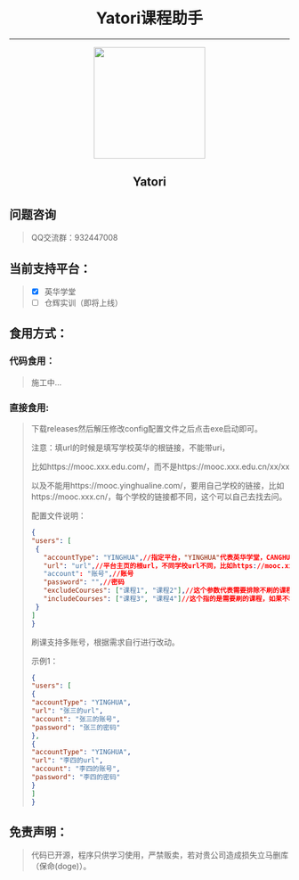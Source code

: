 <div align="center"><h1>Yatori课程助手</h1></div>

---

<div align="center"><img width="200" src="https://q1.qlogo.cn/g?b=qq&nk=2084069833&s=640"></img></div>

<div align="center"><h2>Yatori</h2></div>

## 问题咨询

> QQ交流群：932447008

## 当前支持平台：

> - [x] 英华学堂
> - [ ] 仓辉实训（即将上线）

## 食用方式：

### 代码食用：

> 施工中...

### 直接食用:

> 下载releases然后解压修改config配置文件之后点击exe启动即可。
>
> 注意：填url的时候是填写学校英华的根链接，不能带uri，
>
> 比如https://mooc.xxx.edu.com/，而不是https://mooc.xxx.edu.cn/xx/xx
>
> 以及不能用https://mooc.yinghualine.com/，要用自己学校的链接，比如https://mooc.xxx.cn/，每个学校的链接都不同，这个可以自己去找去问。
>
> 配置文件说明：
>
> ```json
> {
> "users": [
>  {
>    "accountType": "YINGHUA",//指定平台，"YINGHUA"代表英华学堂，CANGHUI代表仓辉平台
>    "url": "url",//平台主页的根url，不同学校url不同，比如https://mooc.xxx.cn/，注意千万别带uri指别写成https://mooc.xxx.cn/xxx/xxx这样。
>    "account": "账号",//账号
>    "password": "",//密码
>    "excludeCourses": ["课程1", "课程2"],//这个参数代表需要排除不刷的课程，复制课程的名称填入即可（一字不差）
>    "includeCourses": ["课程3", "课程4"]//这个指的是需要刷的课程，如果不填默认刷全部课程除非设置了排除课程
>  }
> ]
> }
> ```
>
> 刷课支持多账号，根据需求自行进行改动。
>
> 示例1：
>
> ```json
> {
> "users": [
> {
> "accountType": "YINGHUA",
> "url": "张三的url",
> "account": "张三的账号",
> "password": "张三的密码"
> },
> {
> "accountType": "YINGHUA",
> "url": "李四的url",
> "account": "李四的账号",
> "password": "李四的密码"
> }
> ]
> }
> ```
>

## 免责声明：

> 代码已开源，程序只供学习使用，严禁贩卖，若对贵公司造成损失立马删库（保命(doge)）。

